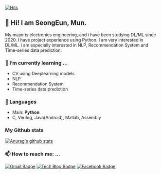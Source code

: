 [![Hits](https://hits.seeyoufarm.com/api/count/incr/badge.svg?url=https%3A%2F%2Fgithub.com%2Fvg-rlo&count_bg=%235BD549&title_bg=%23000000&icon=github.svg&icon_color=%23F5F5F5&title=hits&edge_flat=false)](https://hits.seeyoufarm.com)

## 👋 Hi! I am SeongEun, Mun.    
My major is electronics engineering, and i have been studying DL/ML since 2020. I have project experience using Python. I am very interested in DL/ML. I am especially interested in NLP, Recommendation System and Time-series data prediction.    
    
### 🌱 I’m currently learning ... 
* CV using Deeplearning models
* NLP
* Recommendation System
* Time-series data prediction 
     
### 👄 Languages
* Main: **Python**
* C, Verilog, Java(Android), Matlab, Assembly
    
### My Github stats
  [![Anurag's github stats](https://github-readme-stats.vercel.app/api?username=vg-rlo)](https://github.com/anuraghazra/github-readme-stats)

### 📫 How to reach me: ...
  [![Gmail Badge](https://img.shields.io/badge/Gmail-d14836?style=round-square&logo=Gmail&logoColor=white&link=mailto:munorean@gmail.com)](mailto:munorean@gmail.com)
  [![Tech Blog Badge](http://img.shields.io/badge/-Tech%20blog-green?style=round-square&logo=tistory&link=https://vg-rlo.tistory.com/)](https://vg-rlo.tistory.com/)
  [![Facebook Badge](https://img.shields.io/badge/facebook-1877f2?style=round-square&logo=facebook&logoColor=white&link=https://www.facebook.com/munorean)](https://www.facebook.com/munorean)



<!--
**vg-rlo/vg-rlo** is a ✨ _special_ ✨ repository because its `README.md` (this file) appears on your GitHub profile.

Here are some ideas to get you started:

- 🔭 I’m currently working on ...
- 
- 👯 I’m looking to collaborate on ...
- 🤔 I’m looking for help with ...
- 💬 Ask me about ...
- 
- 😄 Pronouns: ...
- ⚡ Fun fact: ...
-->


